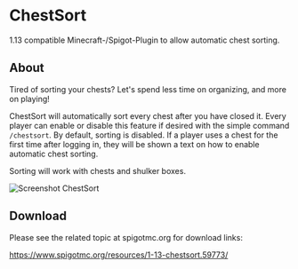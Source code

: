 # ChestSort
1.13 compatible Minecraft-/Spigot-Plugin to allow automatic chest sorting.

## About
Tired of sorting your chests? Let's spend less time on organizing, and more on playing!

ChestSort will automatically sort every chest after you have closed it. Every player can enable or disable this feature if desired with the simple command `/chestsort`. By default, sorting is disabled. If a player uses a chest for the first time after logging in, they will be shown a text on how to enable automatic chest sorting.

Sorting will work with chests and shulker boxes.

![Screenshot ChestSort](https://static.jeff-media.de/i/chestsortbeforeafter.jpg "Screenshot ChestSort")

## Download
Please see the related topic at spigotmc.org for download links:

https://www.spigotmc.org/resources/1-13-chestsort.59773/
